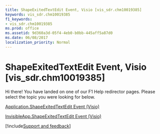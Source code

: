 ```yaml
---
title: ShapeExitedTextEdit Event, Visio [vis_sdr.chm10019385]
keywords: vis_sdr.chm10019385
f1_keywords:
- vis_sdr.chm10019385
ms.prod: office
ms.assetid: 9d360a3d-05f4-4eb0-b0bb-445aff5a87d0
ms.date: 06/08/2017
localization_priority: Normal
---
```



# ShapeExitedTextEdit Event, Visio [vis_sdr.chm10019385]

Hi there! You have landed on one of our F1 Help redirector pages. Please select the topic you were looking for below.

[Application.ShapeExitedTextEdit Event (Visio)](http://msdn.microsoft.com/library/a7f04e35-9d36-69fa-637f-4930604037f1%28Office.15%29.aspx)

[InvisibleApp.ShapeExitedTextEdit Event (Visio)](http://msdn.microsoft.com/library/54e52c06-b7ab-f6c3-9c0d-6ee05da0e1f3%28Office.15%29.aspx)

[!include[Support and feedback](~/includes/feedback-boilerplate.md)]